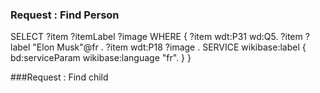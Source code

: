### Request : Find Person

SELECT ?item ?itemLabel ?image WHERE {
  ?item wdt:P31 wd:Q5.
  ?item ?label "Elon Musk"@fr .
  ?item wdt:P18 ?image .
  SERVICE wikibase:label { bd:serviceParam wikibase:language "fr". }
}

###Request : Find child
